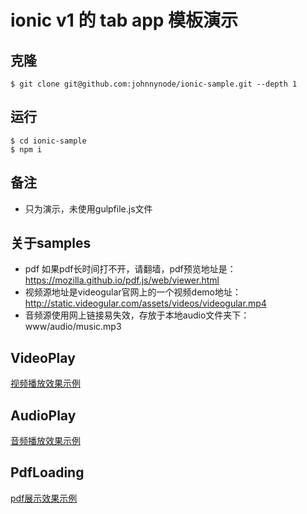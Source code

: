 # ionic v1 的 tab app 模板演示

## 克隆
```
$ git clone git@github.com:johnnynode/ionic-sample.git --depth 1
```

## 运行
```
$ cd ionic-sample
$ npm i

```

## 备注
- 只为演示，未使用gulpfile.js文件

## 关于samples

- pdf 如果pdf长时间打不开，请翻墙，pdf预览地址是：https://mozilla.github.io/pdf.js/web/viewer.html
- 视频源地址是videogular官网上的一个视频demo地址：http://static.videogular.com/assets/videos/videogular.mp4
- 音频源使用网上链接易失效，存放于本地audio文件夹下：www/audio/music.mp3

## VideoPlay
[视频播放效果示例](video.md)

## AudioPlay
[音频播放效果示例](audio.md)

## PdfLoading
[pdf展示效果示例](pdf.md)